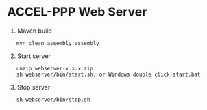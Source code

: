 # ACCEL-PPP Web Server
1. Maven build
```
   mvn clean assembly:assembly
```
2. Start server
```
   unzip webserver-x.x.x.zip
   sh webserver/bin/start.sh, or Windows double click start.bat
```
3. Stop server<br/>
```
   sh webserver/bin/stop.sh
```